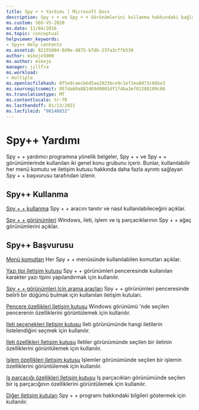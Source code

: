 ```yaml
---
title: Spy + + Yardımı | Microsoft Docs
description: Spy + + ve Spy + + Görünümlerini kullanma hakkındaki bağlantıları görüntüleyin. Kullanılabilir her bir Spy + + menü komutu ve iletişim kutusuyla ilgili ayrıntıları sağlayan başvuru bağlantılarına bakın.
ms.custom: SEO-VS-2020
ms.date: 11/04/2016
ms.topic: conceptual
helpviewer_keywords:
- Spy++ Help contents
ms.assetid: 82155004-8d9e-4875-b7db-237a3cffb530
author: mikejo5000
ms.author: mikejo
manager: jillfra
ms.workload:
- multiple
ms.openlocfilehash: 0f5e9caecb6d5ae2023bce9c1ef2ea0d73c66be3
ms.sourcegitcommit: 957da60a881469d9001df1f4ba3ef01388109c86
ms.translationtype: MT
ms.contentlocale: tr-TR
ms.lasthandoff: 01/13/2021
ms.locfileid: "98148032"
---
```

# <a name="spy-help"></a>Spy++ Yardımı
Spy + + yardımcı programına yönelik belgeler, Spy + + ve Spy + + görünümlerinde kullanılan iki genel konu grubunu içerir. Bunlar, kullanılabilir her menü komutu ve iletişim kutusu hakkında daha fazla ayrıntı sağlayan Spy + + başvurusu tarafından izlenir.

## <a name="using-spy"></a>Spy++ Kullanma
 [Spy + + kullanma](../debugger/using-spy-increment.md) Spy + + aracını tanıtır ve nasıl kullanılabileceğini açıklar.

 [Spy + + görünümleri](../debugger/spy-increment-views.md) Windows, ileti, işlem ve iş parçacıklarının Spy + + ağaç görünümlerini açıklar.

## <a name="spy-reference"></a>Spy++ Başvurusu
 [Menü komutları](../debugger/menu-commands.md) Her Spy + + menüsünde kullanılabilen komutları açıklar.

 [Yazı tipi Iletişim kutusu](../debugger/font-dialog-box-microsoft-spy-increment-help.md) Spy + + görünümleri penceresinde kullanılan karakter yazı tipini yapılandırmak için kullanılır.

 [Spy + + görünümleri Için arama araçları](../debugger/search-tools-for-spy-increment-views.md) Spy + + görünümleri penceresinde belirli bir düğümü bulmak için kullanılan iletişim kutuları.

 [Pencere özellikleri Iletişim kutusu](../debugger/window-properties-dialog-box.md) Windows görünümü 'nde seçilen pencerenin özelliklerini görüntülemek için kullanılır.

 [Ileti seçenekleri Iletişim kutusu](../debugger/message-options-dialog-box.md) Ileti görünümünde hangi iletilerin listelendiğini seçmek için kullanılır.

 [Ileti özellikleri Iletişim kutusu](../debugger/message-properties-dialog-box.md) Iletiler görünümünde seçilen bir iletinin özelliklerini görüntülemek için kullanılır.

 [Işlem özellikleri Iletişim kutusu](../debugger/process-properties-dialog-box.md) Işlemler görünümünde seçilen bir işlemin özelliklerini görüntülemek için kullanılır.

 [Iş parçacığı özellikleri Iletişim kutusu](../debugger/thread-properties-dialog-box.md) Iş parçacıkları görünümünde seçilen bir iş parçacığının özelliklerini görüntülemek için kullanılır.

 [Diğer Iletişim kutuları](../debugger/other-dialog-boxes.md) Spy + + programı hakkındaki bilgileri göstermek için kullanılır.